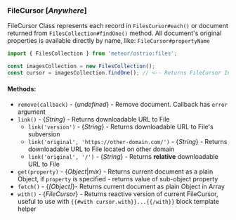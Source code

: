 ### FileCursor [*Anywhere*]

FileCursor Class represents each record in `FilesCursor#each()` or document returned from `FilesCollection#findOne()` method.
All document's original properties is available directly by name, like: `FileCursor#propertyName`

```js
import { FilesCollection } from 'meteor/ostrio:files';

const imagesCollection = new FilesCollection();
const cursor = imagesCollection.findOne(); // <-- Returns FileCursor Instance
```

#### Methods:

- `remove(callback)` - {*undefined*} - Remove document. Callback has `error` argument
- `link()` - {*String*} - Returns downloadable URL to File
  - `link('version')` - {*String*} - Returns downloadable URL to File's subversion
  - `link('original', 'https://other-domain.com/')` - {*String*} - Returns downloadable URL to File located on other domain
  - `link('original', '/')` - {*String*} - Returns __relative__ downloadable URL to File
- `get(property)` - {*Object*|*mix*} - Returns current document as a plain Object, if `property` is specified - returns value of sub-object property
- `fetch()` - {*[Object]*}- Returns current document as plain Object in Array
- `with()` - {*FileCursor*} - Returns reactive version of current FileCursor, useful to use with `{{#with cursor.with}}...{{/with}}` block template helper
